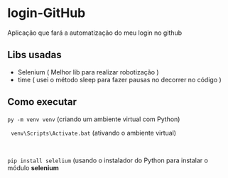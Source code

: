 # login-GitHub
Aplicação que fará a automatização do meu login no github
## Libs usadas
- Selenium ( Melhor lib para realizar robotização )
- time ( usei o método sleep para fazer pausas no decorrer no código )
## Como executar 
`py -m venv venv` (criando um ambiente virtual com Python)


&nbsp;
`venv\Scripts\Activate.bat` (ativando o ambiente virtual)


&nbsp;



`pip install selelium` (usando o instalador do Python para instalar o módulo **selenium**
&nbsp;
